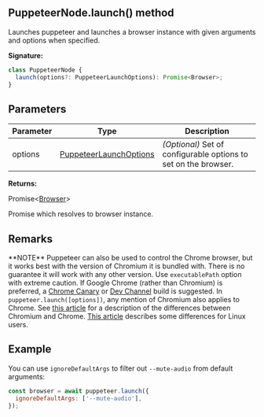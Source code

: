 ## PuppeteerNode.launch() method

Launches puppeteer and launches a browser instance with given arguments and options when specified.

**Signature:**

```typescript
class PuppeteerNode {
  launch(options?: PuppeteerLaunchOptions): Promise<Browser>;
}
```

## Parameters

| Parameter | Type                                                            | Description                                                          |
| --------- | --------------------------------------------------------------- | -------------------------------------------------------------------- |
| options   | [PuppeteerLaunchOptions](./puppeteer.puppeteerlaunchoptions.md) | <i>(Optional)</i> Set of configurable options to set on the browser. |

**Returns:**

Promise&lt;[Browser](./puppeteer.browser.md)&gt;

Promise which resolves to browser instance.

## Remarks

\*\*NOTE\*\* Puppeteer can also be used to control the Chrome browser, but it works best with the version of Chromium it is bundled with. There is no guarantee it will work with any other version. Use `executablePath` option with extreme caution. If Google Chrome (rather than Chromium) is preferred, a [Chrome Canary](https://www.google.com/chrome/browser/canary.html) or [Dev Channel](https://www.chromium.org/getting-involved/dev-channel) build is suggested. In `puppeteer.launch([options])`, any mention of Chromium also applies to Chrome. See [this article](https://www.howtogeek.com/202825/what%E2%80%99s-the-difference-between-chromium-and-chrome/) for a description of the differences between Chromium and Chrome. [This article](https://chromium.googlesource.com/chromium/src/+/lkgr/docs/chromium_browser_vs_google_chrome.md) describes some differences for Linux users.

## Example

You can use `ignoreDefaultArgs` to filter out `--mute-audio` from default arguments:

```js
const browser = await puppeteer.launch({
  ignoreDefaultArgs: ['--mute-audio'],
});
```
